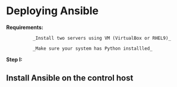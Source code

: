 # Deploying Ansible

**Requirements:** 

              _Install two servers using VM (VirtualBox or RHEL9)_

              _Make sure your system has Python installled_

 **Step I:** 
## Install Ansible on the control host

